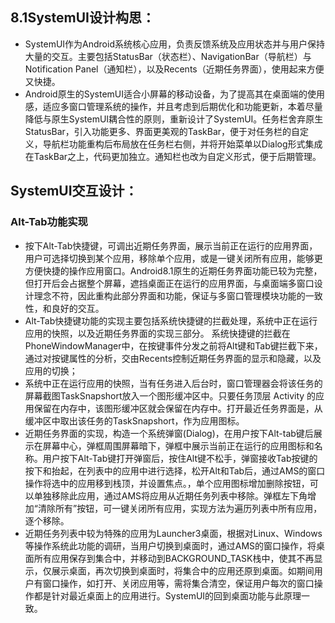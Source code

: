 ## 8.1SystemUI设计构思：
  - SystemUI作为Android系统核心应用，负责反馈系统及应用状态并与用户保持大量的交互。主要包括StatusBar（状态栏）、NavigationBar（导航栏）与Notification Panel（通知栏），以及Recents（近期任务界面），使用起来方便又快捷。
  - Android原生的SystemUI适合小屏幕的移动设备，为了提高其在桌面端的使用感，适应多窗口管理系统的操作，并且考虑到后期优化和功能更新，本着尽量降低与原生SystemUI耦合性的原则，重新设计了SystemUI。任务栏舍弃原生StatusBar，引入功能更多、界面更美观的TaskBar，便于对任务栏的自定义，导航栏功能重构后布局放在任务栏右侧，并将开始菜单以Dialog形式集成在TaskBar之上，代码更加独立。通知栏也改为自定义形式，便于后期管理。

## SystemUI交互设计：
### Alt-Tab功能实现
  - 按下Alt-Tab快捷键，可调出近期任务界面，展示当前正在运行的应用界面，用户可选择切换到某个应用，移除单个应用，或是一键关闭所有应用，能够更方便快捷的操作应用窗口。Android8.1原生的近期任务界面功能已较为完整，但打开后会占据整个屏幕，遮挡桌面正在运行的应用界面，与桌面端多窗口设计理念不符，因此重构此部分界面和功能，保证与多窗口管理模块功能的一致性，和良好的交互。
  - Alt-Tab快捷键功能的实现主要包括系统快捷键的拦截处理，系统中正在运行应用的快照，以及近期任务界面的实现三部分。
系统快捷键的拦截在PhoneWindowManager中，在按键事件分发之前将Alt键和Tab键拦截下来，通过对按键属性的分析，交由Recents控制近期任务界面的显示和隐藏，以及应用的切换；
  - 系统中正在运行应用的快照，当有任务进入后台时，窗口管理器会将该任务的屏幕截图TaskSnapshort放入一个图形缓冲区中。只要任务顶层 Activity 的应用保留在内存中，该图形缓冲区就会保留在内存中。打开最近任务界面是，从缓冲区中取出该任务的TaskSnapshort，作为应用图标。
  - 近期任务界面的实现，构造一个系统弹窗(Dialog)，在用户按下Alt-tab键后展示在屏幕中心，弹框周围屏幕暗下，弹框中展示当前正在运行的应用图标和名称。用户按下Alt-Tab键打开弹窗后，按住Alt键不松手，弹窗接收Tab按键的按下和抬起，在列表中的应用中进行选择，松开Alt和Tab后，通过AMS的窗口操作将选中的应用移到栈顶，并设置焦点。，单个应用图标增加删除按钮，可以单独移除此应用，通过AMS将应用从近期任务列表中移除。弹框左下角增加“清除所有”按钮，可一键关闭所有应用，实现方法为遍历列表中所有应用，逐个移除。
  - 近期任务列表中较为特殊的应用为Launcher3桌面，根据对Linux、Windows等操作系统此功能的调研，当用户切换到桌面时，通过AMS的窗口操作，将桌面所有应用保存到集合中，并移动到BACKGROUND_TASK栈中，使其不再显示，仅展示桌面，再次切换到桌面时，将集合中的应用还原到桌面。如期间用户有窗口操作，如打开、关闭应用等，需将集合清空，保证用户每次的窗口操作都是针对最近桌面上的应用进行。SystemUI的回到桌面功能与此原理一致。

